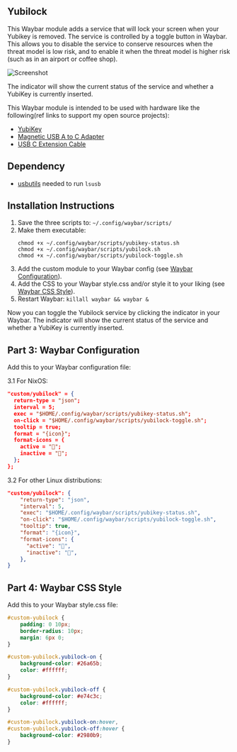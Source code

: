 ## Yubilock
This Waybar module adds a service that will lock your screen when your Yubikey is removed. The service is controlled by a toggle button in Waybar. This allows you to disable the service to conserve resources when the threat model is low risk, and to enable it when the threat model is higher risk (such as in an airport or coffee shop).

![Screenshot](/home/greg/Programs/github/yubilock/resources/Screenshot.png)

The indicator will show the current status of the service and whether a YubiKey is currently inserted.

This Waybar module is intended to be used with hardware like the following(ref links to support my open source projects):
- [YubiKey](https://amzn.to/4c8m0lY)
- [Magnetic USB A to C Adapter](https://amzn.to/3FLI3mq)
- [USB C Extension Cable](https://amzn.to/4letB6M)

## Dependency
- [usbutils](http://www.linux-usb.org/) needed to run `lsusb`

## Installation Instructions
1. Save the three scripts to: `~/.config/waybar/scripts/`
2. Make them executable:
   ```
   chmod +x ~/.config/waybar/scripts/yubikey-status.sh
   chmod +x ~/.config/waybar/scripts/yubilock.sh
   chmod +x ~/.config/waybar/scripts/yubilock-toggle.sh
   ```
3. Add the custom module to your Waybar config (see [Waybar Configuration](#part-3-waybar-configuration)).
4. Add the CSS to your Waybar style.css and/or style it to your liking (see [Waybar CSS Style](#part-4-waybar-css-style)).
5. Restart Waybar: `killall waybar && waybar &`

Now you can toggle the Yubilock service by clicking the indicator in your Waybar. The indicator will show the current status of the service and whether a YubiKey is currently inserted.


## Part 3: Waybar Configuration
Add this to your Waybar configuration file:

3.1 For NixOS:
```json
"custom/yubilock" = {
  return-type = "json";
  interval = 5;
  exec = "$HOME/.config/waybar/scripts/yubikey-status.sh";
  on-click = "$HOME/.config/waybar/scripts/yubilock-toggle.sh";
  tooltip = true;
  format = "{icon}";
  format-icons = {
    active = "";
    inactive = "";
  };
};
```
3.2 For other Linux distributions:
```json
"custom/yubilock": {
    "return-type": "json",
    "interval": 5,
    "exec": "$HOME/.config/waybar/scripts/yubikey-status.sh",
    "on-click": "$HOME/.config/waybar/scripts/yubilock-toggle.sh",
    "tooltip": true,
    "format": "{icon}",
    "format-icons": {
      "active": "",
      "inactive": "",
    },
}
```

## Part 4: Waybar CSS Style
Add this to your Waybar style.css file:

```css
#custom-yubilock {
    padding: 0 10px;
    border-radius: 10px;
    margin: 6px 0;
}

#custom-yubilock.yubilock-on {
    background-color: #26a65b;
    color: #ffffff;
}

#custom-yubilock.yubilock-off {
    background-color: #e74c3c;
    color: #ffffff;
}

#custom-yubilock.yubilock-on:hover,
#custom-yubilock.yubilock-off:hover {
    background-color: #2980b9;
}
```

